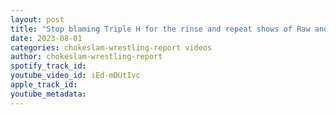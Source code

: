 ```yaml
---
layout: post
title: "Stop blaming Triple H for the rinse and repeat shows of Raw and Smackdown #shorts #wrestlingpodcast"
date: 2023-08-01
categories: chokeslam-wrestling-report videos
author: chokeslam-wrestling-report
spotify_track_id: 
youtube_video_id: iEd-mDUtIvc
apple_track_id: 
youtube_metadata: 
---
```

